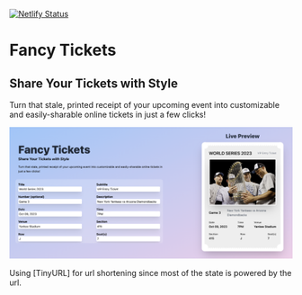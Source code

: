 [![Netlify Status](https://api.netlify.com/api/v1/badges/a81204a5-d6c4-4a7f-807b-3fcecda118ee/deploy-status)](https://app.netlify.com/sites/fancytickets/deploys)

# Fancy Tickets

## Share Your Tickets with Style

Turn that stale, printed receipt of your upcoming event into customizable and easily-sharable online tickets in just a few clicks!

![Homepage](./public/screenshot.png)

Using [TinyURL] for url shortening since most of the state is powered by the url.
